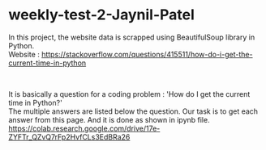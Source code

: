 # weekly-test-2-Jaynil-Patel

In this project, the website data is scrapped using BeautifulSoup library in Python.
<br>
Website : https://stackoverflow.com/questions/415511/how-do-i-get-the-current-time-in-python

<br>

It is basically a question for a coding problem : 'How do I get the current time in Python?'
<br>
The multiple answers are listed below the question. Our task is to get each answer from this page.
And it is done as shown in ipynb file.
<br>
https://colab.research.google.com/drive/17e-ZYFTr_QZvQ7rFp2HvfCLs3EdBRa26
